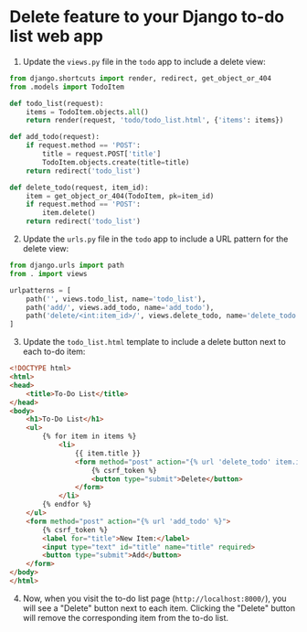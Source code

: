 # Delete feature to your Django to-do list web app

1. Update the `views.py` file in the `todo` app to include a delete view:

```python
from django.shortcuts import render, redirect, get_object_or_404
from .models import TodoItem

def todo_list(request):
    items = TodoItem.objects.all()
    return render(request, 'todo/todo_list.html', {'items': items})

def add_todo(request):
    if request.method == 'POST':
        title = request.POST['title']
        TodoItem.objects.create(title=title)
    return redirect('todo_list')

def delete_todo(request, item_id):
    item = get_object_or_404(TodoItem, pk=item_id)
    if request.method == 'POST':
        item.delete()
    return redirect('todo_list')
```

2. Update the `urls.py` file in the `todo` app to include a URL pattern for the delete view:

```python
from django.urls import path
from . import views

urlpatterns = [
    path('', views.todo_list, name='todo_list'),
    path('add/', views.add_todo, name='add_todo'),
    path('delete/<int:item_id>/', views.delete_todo, name='delete_todo'),  # Add this line
]
```

3. Update the `todo_list.html` template to include a delete button next to each to-do item:

```html
<!DOCTYPE html>
<html>
<head>
    <title>To-Do List</title>
</head>
<body>
    <h1>To-Do List</h1>
    <ul>
        {% for item in items %}
            <li>
                {{ item.title }}
                <form method="post" action="{% url 'delete_todo' item.id %}">
                    {% csrf_token %}
                    <button type="submit">Delete</button>
                </form>
            </li>
        {% endfor %}
    </ul>
    <form method="post" action="{% url 'add_todo' %}">
        {% csrf_token %}
        <label for="title">New Item:</label>
        <input type="text" id="title" name="title" required>
        <button type="submit">Add</button>
    </form>
</body>
</html>
```

4. Now, when you visit the to-do list page (`http://localhost:8000/`), you will see a "Delete" button next to each item. Clicking the "Delete" button will remove the corresponding item from the to-do list.